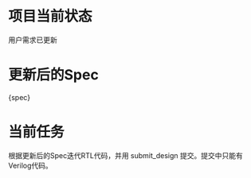# 项目当前状态

用户需求已更新

# 更新后的Spec

{spec}

# 当前任务

根据更新后的Spec迭代RTL代码，并用 submit_design 提交。提交中只能有Verilog代码。